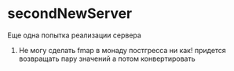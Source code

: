 # secondNewServer
Еще одна попытка реализации сервера

1. Не могу сделать fmap в монаду постгресса ни как! придется возвращать пару значений а потом конвертировать
